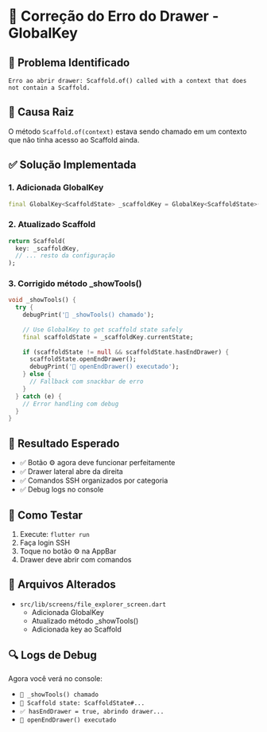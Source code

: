 # 🔧 Correção do Erro do Drawer - GlobalKey

## 🚨 **Problema Identificado**
```
Erro ao abrir drawer: Scaffold.of() called with a context that does not contain a Scaffold.
```

## 🎯 **Causa Raiz**
O método `Scaffold.of(context)` estava sendo chamado em um contexto que não tinha acesso ao Scaffold ainda.

## ✅ **Solução Implementada**

### 1. **Adicionada GlobalKey**
```dart
final GlobalKey<ScaffoldState> _scaffoldKey = GlobalKey<ScaffoldState>();
```

### 2. **Atualizado Scaffold**
```dart
return Scaffold(
  key: _scaffoldKey,
  // ... resto da configuração
);
```

### 3. **Corrigido método _showTools()**
```dart
void _showTools() {
  try {
    debugPrint('🔧 _showTools() chamado');
    
    // Use GlobalKey to get scaffold state safely
    final scaffoldState = _scaffoldKey.currentState;
    
    if (scaffoldState != null && scaffoldState.hasEndDrawer) {
      scaffoldState.openEndDrawer();
      debugPrint('🚀 openEndDrawer() executado');
    } else {
      // Fallback com snackbar de erro
    }
  } catch (e) {
    // Error handling com debug
  }
}
```

## 🎉 **Resultado Esperado**
- ✅ Botão ⚙️ agora deve funcionar perfeitamente
- ✅ Drawer lateral abre da direita
- ✅ Comandos SSH organizados por categoria
- ✅ Debug logs no console

## 🧪 **Como Testar**
1. Execute: `flutter run`
2. Faça login SSH 
3. Toque no botão ⚙️ na AppBar
4. Drawer deve abrir com comandos

## 📝 **Arquivos Alterados**
- `src/lib/screens/file_explorer_screen.dart`
  - Adicionada GlobalKey
  - Atualizado método _showTools()
  - Adicionada key ao Scaffold

## 🔍 **Logs de Debug**
Agora você verá no console:
- `🔧 _showTools() chamado`
- `📱 Scaffold state: ScaffoldState#...`
- `✅ hasEndDrawer = true, abrindo drawer...`
- `🚀 openEndDrawer() executado`
